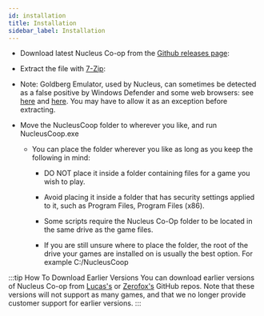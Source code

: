 ```yaml
---
id: installation 
title: Installation 
sidebar_label: Installation
---
```

* Download latest Nucleus Co-op from the [Github releases page](https://github.com/ZeroFox5866/nucleuscoop/releases):

* Extract the file with [7-Zip](https://www.7-zip.org/):

* Note: Goldberg Emulator, used by Nucleus, can sometimes be detected as a false positive by Windows Defender and some web browsers: see [here](https://www.reddit.com/r/nucleuscoop/comments/g2k8j7/is_there_any_viruses/fnmfhbp/) and [here](https://gitlab.com/Mr_Goldberg/goldberg_emulator/-/issues/118). You may have to allow it as an exception before extracting.

* Move the NucleusCoop folder to wherever you like, and run NucleusCoop.exe
  * You can place the folder wherever you like as long as you keep the following in mind:

    * DO NOT place it inside a folder containing files for a game you wish to play.

    * Avoid placing it inside a folder that has security settings applied to it, such as Program Files, Program Files (x86).

    * Some scripts require the Nucleus Co-Op folder to be located in the same drive as the game files.

    * If you are still unsure where to place the folder, the root of the drive your games are installed on is usually the best option. For example C:/NucleusCoop

:::tip How To Download Earlier Versions 
You can download earlier versions of Nucleus Co-op from [Lucas's](https://github.com/lucasassislar/nucleuscoop)
or [Zerofox's](https://github.com/ZeroFox5866/nucleuscoop/releases) GitHub repos. Note that these versions will not
support as many games, and that we no longer provide customer support for earlier versions.
:::
